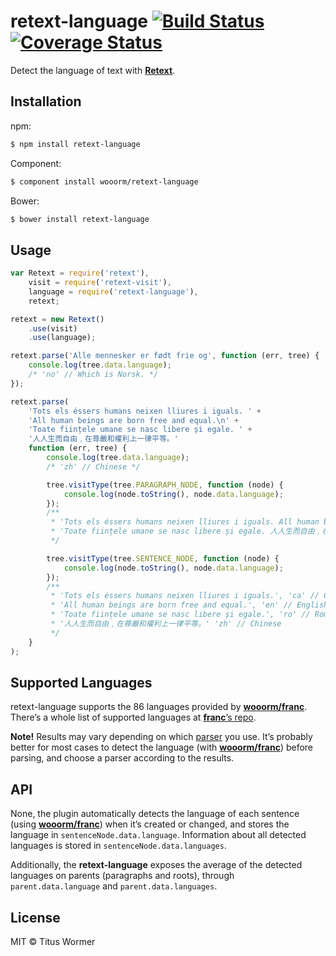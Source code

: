 # retext-language [![Build Status](https://travis-ci.org/wooorm/retext-language.svg?branch=master)](https://travis-ci.org/wooorm/retext-language) [![Coverage Status](https://img.shields.io/coveralls/wooorm/retext-language.svg)](https://coveralls.io/r/wooorm/retext-language?branch=master)

Detect the language of text with **[Retext](https://github.com/wooorm/retext "Retext")**.

## Installation

npm:
```sh
$ npm install retext-language
```

Component:
```sh
$ component install wooorm/retext-language
```

Bower:
```sh
$ bower install retext-language
```

## Usage

```js
var Retext = require('retext'),
    visit = require('retext-visit'),
    language = require('retext-language'),
    retext;

retext = new Retext()
    .use(visit)
    .use(language);

retext.parse('Alle mennesker er født frie og', function (err, tree) {
    console.log(tree.data.language);
    /* 'no' // Which is Norsk. */
});

retext.parse(
    'Tots els éssers humans neixen lliures i iguals. ' + 
    'All human beings are born free and equal.\n' + 
    'Toate ființele umane se nasc libere și egale. ' + 
    '人人生而自由﹐在尊嚴和權利上一律平等。'
    function (err, tree) {
        console.log(tree.data.language);
        /* 'zh' // Chinese */

        tree.visitType(tree.PARAGRAPH_NODE, function (node) {
            console.log(node.toString(), node.data.language);
        });
        /**
         * 'Tots els éssers humans neixen lliures i iguals. All human beings are born free and equal.', 'en' // English
         * 'Toate ființele umane se nasc libere și egale. 人人生而自由﹐在尊嚴和權利上一律平等。', 'zh' // Chinese
         */

        tree.visitType(tree.SENTENCE_NODE, function (node) {
            console.log(node.toString(), node.data.language);
        });
        /**
         * 'Tots els éssers humans neixen lliures i iguals.', 'ca' // Catalan; Valencian
         * 'All human beings are born free and equal.', 'en' // English
         * 'Toate ființele umane se nasc libere și egale.', 'ro' // Romanian; Moldavian; Moldovan
         * '人人生而自由﹐在尊嚴和權利上一律平等。' 'zh' // Chinese
         */
    }
);
```

## Supported Languages

retext-language supports the 86 languages provided by **[wooorm/franc](https://github.com/wooorm/franc)**. There’s a whole list of supported languages at [**franc**’s repo](https://github.com/wooorm/franc#supported-languages).

**Note!** Results may vary depending on which [parser](https://github.com/wooorm/retext#parsers) you use. It’s probably better for most cases to detect the language (with **[wooorm/franc](https://github.com/wooorm/franc)**) before parsing, and choose a parser according to the results.

## API

None, the plugin automatically detects the language of each sentence (using **[wooorm/franc](https://github.com/wooorm/franc)**) when it’s created or changed, and stores the language in `sentenceNode.data.language`. Information about all detected languages is stored in `sentenceNode.data.languages`.

Additionally, the **retext-language** exposes the average of the detected languages on parents (paragraphs and roots), through `parent.data.language` and `parent.data.languages`.

## License

MIT © Titus Wormer
